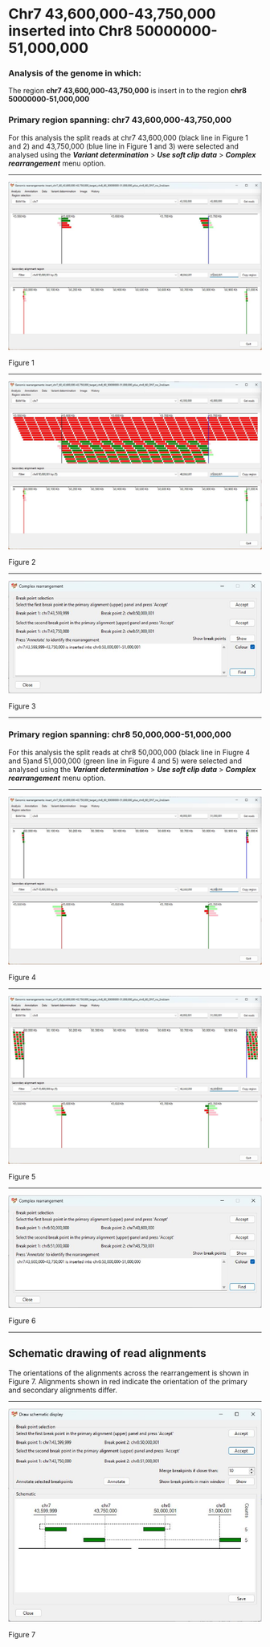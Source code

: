 # Chr7 43,600,000-43,750,000  inserted into Chr8 50000000-51,000,000

### Analysis of the genome in which: 

The region **chr7 43,600,000-43,750,000** is insert in to the region **chr8 50000000-51,000,000**

### Primary region spanning: chr7 43,600,000-43,750,000 

For this analysis the split reads at chr7 43,600,000 (black line in Figure 1 and 2) and 43,750,000 (blue line in Figure 1 and 3) were selected and analysed using the ___Variant determination___ > ___Use soft clip data___ > ___Complex rearrangement___ menu option.<hr />

![image](images/insert_chr7_60_43,600,000-43,750,000_target_chr8_60_50000000-51,000,000_plus_chr8_60_ONT_no_2nd_1.jpg)

Figure 1

<hr />

![image](images/insert_chr7_60_43,600,000-43,750,000_target_chr8_60_50000000-51,000,000_plus_chr8_60_ONT_no_2nd_1_all.jpg)

Figure 2

<hr />

![image](images/insert_chr7_60_43,600,000-43,750,000_target_chr8_60_50000000-51,000,000_plus_chr8_60_ONT_no_2nd_1_results.jpg)

Figure 3

<hr />

### Primary region spanning: chr8 50,000,000-51,000,000 

For this analysis the split reads at chr8 50,000,000 (black line in Fiugre 4 and 5)and 51,000,000 (green line in Figure 4 and 5) were selected and analysed using the ___Variant determination___ > ___Use soft clip data___ > ___Complex rearrangement___ menu option.<hr />

![image](images/insert_chr7_60_43,600,000-43,750,000_target_chr8_60_50000000-51,000,000_plus_chr8_60_ONT_no_2nd_2.jpg)

Figure 4

<hr />

![image](images/insert_chr7_60_43,600,000-43,750,000_target_chr8_60_50000000-51,000,000_plus_chr8_60_ONT_no_2nd_2_all.jpg)

Figure 5

<hr />

![image](images/insert_chr7_60_43,600,000-43,750,000_target_chr8_60_50000000-51,000,000_plus_chr8_60_ONT_no_2nd_2_results.jpg)

Figure 6

<hr />

## Schematic drawing of read alignments

The orientations of the alignments across the rearrangement is shown in Figure 7. Alignments shown in red indicate the orientation of the primary and secondary alignments differ.

<hr />

![image](images/insert_chr7_60_43,600,000-43,750,000_target_chr8_60_50000000-51,000,000_plus_chr8_60_ONT_no_2nd.jpg)

Figure 7

